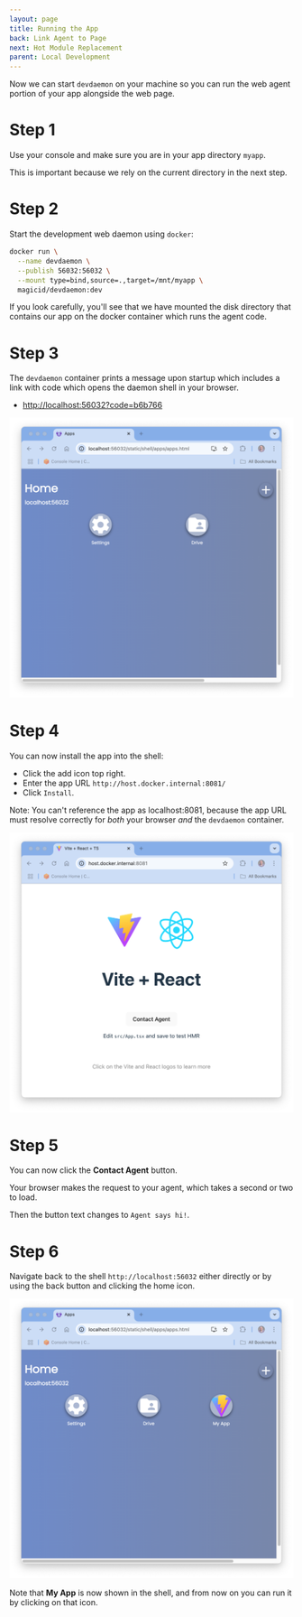 ```yaml
---
layout: page
title: Running the App
back: Link Agent to Page
next: Hot Module Replacement
parent: Local Development
---
```

Now we can start `devdaemon` on your machine so you can run the web agent
portion of your app alongside the web page.

# Step 1
Use your console and make sure you are in your app directory `myapp`.

This is important because we rely on the current directory in the next step.

# Step 2
Start the development web daemon using `docker`:

```bash
docker run \
  --name devdaemon \
  --publish 56032:56032 \
  --mount type=bind,source=.,target=/mnt/myapp \
  magicid/devdaemon:dev
```

If you look carefully, you'll see that we have mounted the disk directory that
contains our app on the docker container which runs the agent code.

# Step 3
The `devdaemon` container prints a message upon startup which includes a link
with code which opens the daemon shell in your browser.

  - [http://localhost:56032?code=b6b766](http://localhost:56032?code=b6b766)

![Shell](shell1.png)

# Step 4
You can now install the app into the shell:

- Click the <span class='material-icons'>add</span> icon top right.
- Enter the app URL `http://host.docker.internal:8081/`
- Click `Install`.

Note: You can't reference the app as localhost:8081, because the app URL must resolve correctly
for _both_ your browser _and_ the `devdaemon` container.

![MyApp](app1.png)

# Step 5
You can now click the **Contact Agent** button.

Your browser makes the request to your agent, which takes a second or two to load.

Then the button text changes to `Agent says hi!`.

# Step 6
Navigate back to the shell `http://localhost:56032` either directly or by using the back button
and clicking the <span class='material-icons'>home</span> icon.

![Shell](shell2.png)

Note that **My App** is now shown in the shell, and from now on you can run it by clicking
on that icon.
